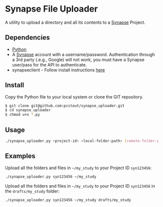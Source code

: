 # Synapse File Uploader

A utility to upload a directory and all its contents to a [Synapse](https://www.synapse.org/) Project.

## Dependencies

- [Python](https://www.python.org/)
- A [Synapse](https://www.synapse.org/) account with a username/password. Authentication through a 3rd party (.e.g., Google) will not work, you must have a Synapse user/pass for the API to authenticate.
- synapseclient - Follow install instructions [here](http://docs.synapse.org/python/)

## Install

Copy the Python file to your local system or clone the GIT repository.

```bash
$ git clone git@github.com:pcstout/synapse_uploader.git
$ cd synapse_uploader
$ chmod u+x *.py
```


## Usage

```bash
./synapse_uploader.py <project-id> <local-folder-path> [remote-folder-path]
```

## Examples

Upload all the folders and files in `~/my_study` to your Project ID `syn123456`:

```bash
./synapse_uploader.py syn123456 ~/my_study
```

Upload all the folders and files in `~/my_study` to your Project ID `syn123456` in the `drafts/my_study` folder:

```bash
./synapse_uploader.py syn123456 ~/my_study drafts/my_study
```